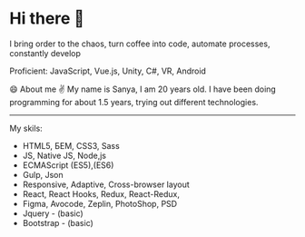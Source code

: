 <h1>Hi there 👋</h1>

I bring order to the chaos, turn coffee into code, automate processes, constantly develop

Proficient: JavaScript, Vue.js, Unity, C#, VR, Android

😄 About me
✌️ My name is Sanya, I am 20 years old. I have been doing programming for about 1.5 years, trying out different technologies.

---

My skils:
 - HTML5, БЕМ, CSS3, Sass
 - JS, Native JS, Node,js
 - ECMAScript (ES5),(ES6)
 - Gulp, Json
 - Responsive, Adaptive, Cross-browser layout
 - React, React Hooks, Redux, React-Redux,
 - Figma, Avocode, Zeplin, PhotoShop, PSD
 - Jquery - (basic)
 - Bootstrap - (basic)
